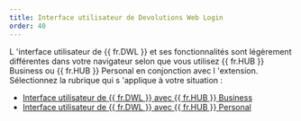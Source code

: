 ```yaml
---
title: Interface utilisateur de Devolutions Web Login
order: 40
---
```

L 'interface utilisateur de {{ fr.DWL }} et ses fonctionnalités sont légèrement différentes dans votre navigateur selon que vous utilisez {{ fr.HUB }} Business ou {{ fr.HUB }} Personal en conjonction avec l 'extension. Sélectionnez la rubrique qui s 'applique à votre situation :  

* [Interface utilisateur de {{ fr.DWL }} avec {{ fr.HUB }} Business](/fr/hub/dwl/devolutions-web-login-user-interface/dwl-user-interface-hub-business/) 
* [Interface utilisateur de {{ fr.DWL }} avec {{ fr.HUB }} Personal](/fr/hub/dwl/devolutions-web-login-user-interface/dwl-user-interface-hub-personal/) 

